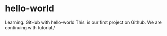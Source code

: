 # hello-world
Learning. GitHub with hello-world
This  is our first project on Github.
We are continuing with tutorial./
